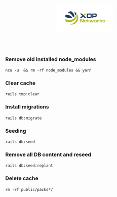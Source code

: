 <div align="center">
    <img style="margin-bottom: 10%" src="app/client/assets/images/logo_alternative.jpg" alt="Logo" width="35%">
</div>


### Remove old installed node_modules
```
ncu -u  && rm -rf node_modules && yarn
```
### Clear cache
```
rails tmp:clear
```
### Install migrations
```
rails db:migrate
```
### Seeding
```
rails db:seed
```
### Remove all DB content and reseed
```
rails db:seed:replant
```
### Delete cache 
```
rm -rf public/packs*/
```
